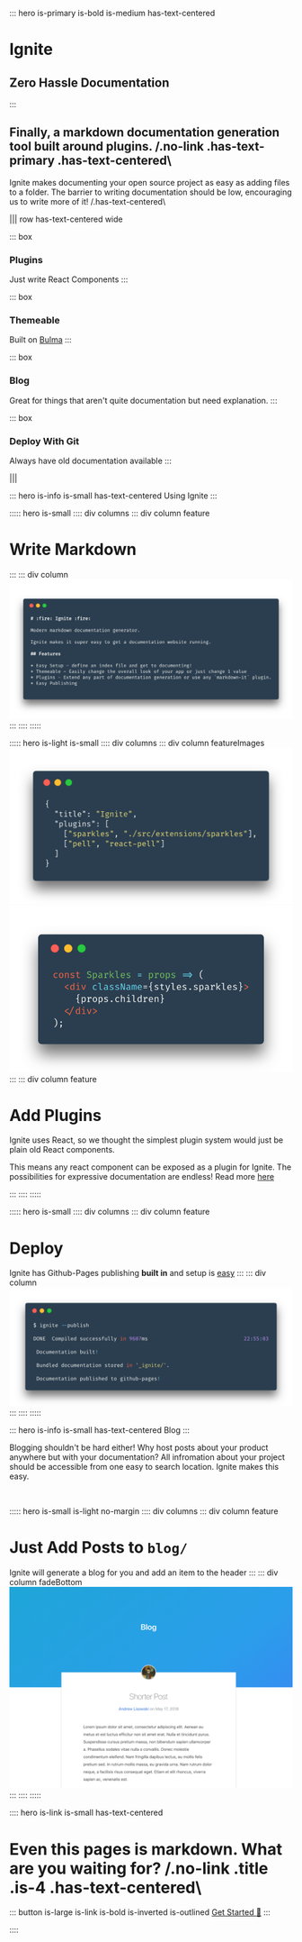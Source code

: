 ::: hero is-primary is-bold is-medium has-text-centered

# Ignite

## Zero Hassle Documentation

:::

## Finally, a markdown documentation generation tool built around plugins. /.no-link .has-text-primary .has-text-centered\

Ignite makes documenting your open source project as easy as adding files to a folder. The barrier to writing documentation should be low, encouraging us to write more of it! /.has-text-centered\

||| row has-text-centered wide

::: box

### Plugins

Just write React Components
:::

::: box

### Themeable

Built on [Bulma](https://bulma.io/documentation/overview/customize/)
:::

::: box

### Blog

Great for things that aren't quite documentation but need explanation.
:::

::: box

### Deploy With Git

Always have old documentation available
:::

|||

::: hero is-info is-small has-text-centered
Using Ignite
:::

::::: hero is-small
:::: div columns
::: div column feature

# Write Markdown

:::
::: div column
![Markdown](images/markdown.png)
:::
::::
:::::

::::: hero is-light is-small
:::: div columns
::: div column featureImages
![Markdown](images/config.png)
![Markdown](images/component.png)
:::
::: div column feature

# Add Plugins

Ignite uses React, so we thought the simplest plugin system would just be plain old React components.

This means any react component can be exposed as a plugin for Ignite. The possibilities for expressive documentation are endless! Read more [here](pages/IgnitePlugins.md)

:::
::::
:::::

::::: hero is-small
:::: div columns
::: div column feature

# Deploy

Ignite has Github-Pages publishing **built in** and setup is [easy](pages/Publishing.md)
:::
::: div column
![Markdown](images/deploy.png)
:::
::::
:::::

::: hero is-info is-small has-text-centered
Blog
:::

Blogging shouldn't be hard either! Why host posts about your product anywhere but with your documentation? All infromation about your project should be accessible from one easy to search location. Ignite makes this easy.

<br>

::::: hero is-small is-light no-margin
:::: div columns
::: div column feature

# Just Add Posts to `blog/`

Ignite will generate a blog for you and add an item to the header
:::
::: div column fadeBottom
![Markdown](images/blog.png)
:::
::::
:::::

:::: hero is-link is-small has-text-centered

# Even this pages is markdown. What are you waiting for? /.no-link .title .is-4 .has-text-centered\

::: button is-large is-link is-bold is-inverted is-outlined
[Get Started :tada:](pages/GettingStarted.md)
:::

::::
